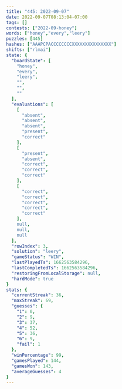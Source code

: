 ```yaml
---
title: "445: 2022-09-07"
date: 2022-09-07T08:13:04-07:00
tags: []
contests: ["2022-09-honey"]
words: ["honey","every","leery"]
puzzles: [445]
hashes: ["AAAPCPACCCCCCCCXXXXXXXXXXXXXXX"]
shifts: ["rlmai"]
state: {
  "boardState": [
    "honey",
    "every",
    "leery",
    "",
    "",
    ""
  ],
  "evaluations": [
    [
      "absent",
      "absent",
      "absent",
      "present",
      "correct"
    ],
    [
      "present",
      "absent",
      "correct",
      "correct",
      "correct"
    ],
    [
      "correct",
      "correct",
      "correct",
      "correct",
      "correct"
    ],
    null,
    null,
    null
  ],
  "rowIndex": 3,
  "solution": "leery",
  "gameStatus": "WIN",
  "lastPlayedTs": 1662563584296,
  "lastCompletedTs": 1662563584296,
  "restoringFromLocalStorage": null,
  "hardMode": true
}
stats: {
  "currentStreak": 36,
  "maxStreak": 69,
  "guesses": {
    "1": 0,
    "2": 9,
    "3": 37,
    "4": 52,
    "5": 36,
    "6": 9,
    "fail": 1
  },
  "winPercentage": 99,
  "gamesPlayed": 144,
  "gamesWon": 143,
  "averageGuesses": 4
}
---
```


<!-- more -->
